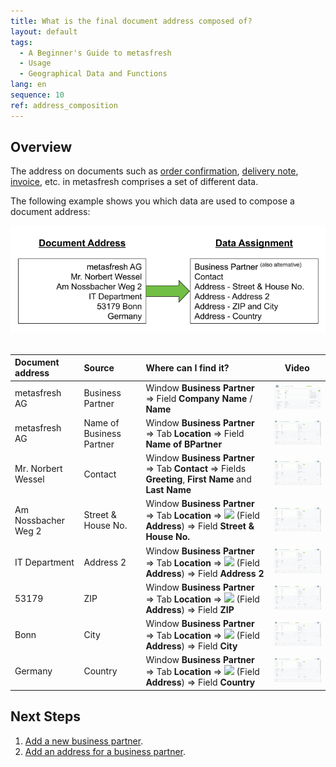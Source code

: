 ```yaml
---
title: What is the final document address composed of?
layout: default
tags:
  - A Beginner's Guide to metasfresh
  - Usage
  - Geographical Data and Functions
lang: en
sequence: 10
ref: address_composition
---
```


## Overview
The address on documents such as [order confirmation](SalesOrder_recording), [delivery note](Ship_SalesOrder), [invoice](Invoice_SalesOrder), etc. in metasfresh comprises a set of different data.

The following example shows you which data are used to compose a document address:

![Fig.: Data assigned to document address](assets/Address_composition.png)
<br><br>

| Document address | Source | Where can I find it? | Video |
| :--- | :--- | :--- | :---: |
| metasfresh AG | Business Partner | Window **Business Partner** &#8658; Field **Company Name** / **Name** | <kbd><a href="assets/Address_composition_BPartner.gif" title="Click to enlarge"><img src="assets/Address_composition_BPartner.gif" alt="GIF: Enter company name / business partner name" style="width:200px"></a></kbd> |
| metasfresh AG | Name of Business Partner | Window **Business Partner** &#8658; Tab **Location** &#8658; Field **Name of BPartner** | <kbd><a href="assets/Address_composition_alternativeBP.gif" title="Click to enlarge"><img src="assets/Address_composition_alternativeBP.gif" alt="GIF: Enter an alternative business partner name" style="width:200px"></a></kbd> |
| Mr. Norbert Wessel | Contact | Window **Business Partner** &#8658; Tab **Contact** &#8658; Fields **Greeting**, **First Name** and **Last Name** | <kbd><a href="assets/Address_composition_Contact.gif" title="Click to enlarge"><img src="assets/Address_composition_Contact.gif" alt="GIF: Enter contact information" style="width:200px"></a></kbd> |
| Am Nossbacher Weg 2 | Street & House No. | Window **Business Partner** &#8658; Tab **Location** &#8658; ![](assets/Edit_address_button.png=50) (Field **Address**) &#8658; Field **Street & House No.** | <kbd><a href="assets/Address_composition_Address.gif" title="Click to enlarge"><img src="assets/Address_composition_Address.gif" alt="GIF: Enter address information" style="width:200px"></a></kbd> |
| IT Department | Address 2 | Window **Business Partner** &#8658; Tab **Location** &#8658; ![](assets/Edit_address_button.png=50) (Field **Address**) &#8658; Field **Address 2** | <kbd><a href="assets/Address_composition_Address.gif" title="Click to enlarge"><img src="assets/Address_composition_Address.gif" alt="GIF: Enter address information" style="width:200px"></a></kbd> |
| 53179 | ZIP | Window **Business Partner** &#8658; Tab **Location** &#8658; ![](assets/Edit_address_button.png=50) (Field **Address**) &#8658; Field **ZIP** | <kbd><a href="assets/Address_composition_Address.gif" title="Click to enlarge"><img src="assets/Address_composition_Address.gif" alt="GIF: Enter address information" style="width:200px"></a></kbd> |
| Bonn | City | Window **Business Partner** &#8658; Tab **Location** &#8658; ![](assets/Edit_address_button.png=50) (Field **Address**) &#8658; Field **City** | <kbd><a href="assets/Address_composition_Address.gif" title="Click to enlarge"><img src="assets/Address_composition_Address.gif" alt="GIF: Enter address information" style="width:200px"></a></kbd> |
| Germany | Country | Window **Business Partner** &#8658; Tab **Location** &#8658; ![](assets/Edit_address_button.png=50) (Field **Address**) &#8658; Field **Country** | <kbd><a href="assets/Address_composition_Address.gif" title="Click to enlarge"><img src="assets/Address_composition_Address.gif" alt="GIF: Enter address information" style="width:200px"></a></kbd> |

## Next Steps
1. [Add a new business partner](New_Business_Partner).
1. [Add an address for a business partner](Add_address_tab).

